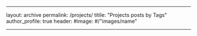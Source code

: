 ___
layout: archive
permalink: /projects/
titile: "Projects posts by Tags" 
author_profile: true
header: 
    #image: #/"images/name"
___


